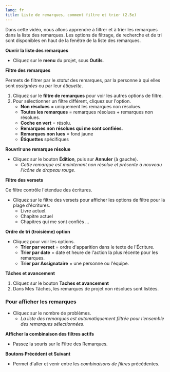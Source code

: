 ```yaml
---
lang: fr
title: Liste de remarques, comment filtre et trier (2.5e)
---
```

Dans cette vidéo, nous allons apprendre à filtrer et à trier les remarques dans la liste des remarques. Les options de filtrage, de recherche et de tri sont disponibles en haut de la fenêtre de la liste des remarques.

**Ouvrir la liste des remarques**

-  Cliquez sur le **menu** du projet, sous **Outils**.

**Filtre des remarques**

Permets de filtrer par le *statut* des remarques, par la personne à qui elles sont *assignées* ou par leur *étiquette*.

1.  Cliquez sur le **filtre de remarques** pour voir les autres options de filtre.
1.  Pour sélectionner un filtre différent, cliquez sur l'option.
     -  **Non résolues** = uniquement les remarques non résolues.
     -  **Toutes les remarques** = remarques résolues + remarques non résolues.
     -  **Coche en vert** = résolu.
     -  **Remarques non résolues qui me sont confiées**.
     -  **Remarques non lues** = fond jaune
     -  **Étiquettes** spécifiques

**Rouvrir une remarque résolue**

-  Cliquez sur le bouton **Édition**, puis sur **Annuler** (à gauche).
    -  *Cette remarque est maintenant non résolue et présente à nouveau l'icône de drapeau rouge*.

**Filtre des versets**

Ce filtre contrôle l'étendue des écritures.

-  Cliquez sur le filtre des versets pour afficher les options de filtre pour la plage d'écritures.
    -  Livre actuel.
    -  Chapitre actuel
    -  Chapitres qui me sont confiés …

**Ordre de tri (troisième) option**

-  Cliquez pour voir les options.
    -  **Trier par verset** = ordre d'apparition dans le texte de l'Écriture.
    -  **Trier par date** = date et heure de l'action la plus récente pour les remarques.
    -  **Trier par Assignataire** = une personne ou l'équipe.



**Tâches et avancement**

1.  Cliquez sur le bouton **Taches et avancement**
1.  Dans Mes Tâches, les remarques de projet non résolues sont listées.

### Pour afficher les remarques

-  Cliquez sur le nombre de problèmes.
   -  *La liste des remarques est automatiquement filtrée pour l'ensemble des remarques sélectionnées*.

**Afficher la combinaison des filtres actifs**

-  Passez la souris sur le Filtre des Remarques.

**Boutons Précédent et Suivant**

-  Permet d'aller et venir entre les *combinaisons de filtres* précédentes.
